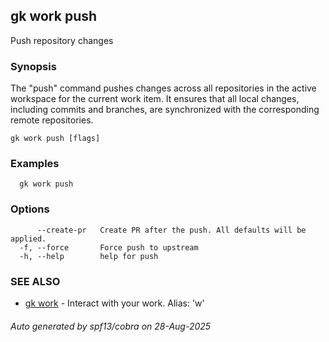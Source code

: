 ## gk work push

Push repository changes

### Synopsis


The "push" command pushes changes across all repositories in the active workspace for the current work item. 
It ensures that all local changes, including commits and branches, are synchronized with the corresponding remote repositories.


```
gk work push [flags]
```

### Examples

```
  gk work push
```

### Options

```
      --create-pr   Create PR after the push. All defaults will be applied.
  -f, --force       Force push to upstream
  -h, --help        help for push
```

### SEE ALSO

* [gk work](gk_work.md)	 - Interact with your work. Alias: 'w'

###### Auto generated by spf13/cobra on 28-Aug-2025
